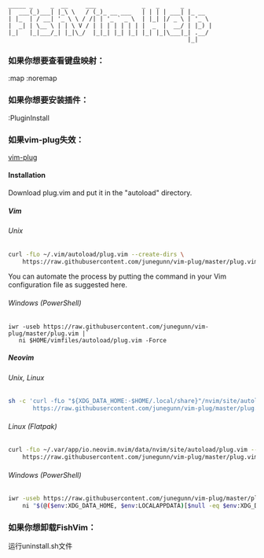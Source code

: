```
_____ _     _  __     ___             _   _      _
|  ___(_)___| |_\ \   / (_)_ __ ___   | | | | ___| |_ __
| |_  | / __| '_ \ \ / /| | '_ ` _ \  | |_| |/ _ \ | '_ \
|  _| | \__ \ | | \ V / | | | | | | | |  _  |  __/ | |_) |
|_|   |_|___/_| |_|\_/  |_|_| |_| |_| |_| |_|\___|_| .__/
                                                   |_|
```


### 如果你想要查看键盘映射：

:map
:noremap

### 如果你想要安装插件：

:PluginInstall

### 如果vim-plug失效：

[vim-plug](https://github.com/junegunn/vim-plug)

#### Installation

Download plug.vim and put it in the "autoload" directory.

##### Vim
###### Unix

```bash
curl -fLo ~/.vim/autoload/plug.vim --create-dirs \
    https://raw.githubusercontent.com/junegunn/vim-plug/master/plug.vim
```

You can automate the process by putting the command in your Vim configuration file as suggested here.

###### Windows (PowerShell)

 ```
iwr -useb https://raw.githubusercontent.com/junegunn/vim-plug/master/plug.vim |`
    ni $HOME/vimfiles/autoload/plug.vim -Force
```

##### Neovim

###### Unix, Linux

```bash
sh -c 'curl -fLo "${XDG_DATA_HOME:-$HOME/.local/share}"/nvim/site/autoload/plug.vim --create-dirs \
       https://raw.githubusercontent.com/junegunn/vim-plug/master/plug.vim'
```

###### Linux (Flatpak)

```bash
curl -fLo ~/.var/app/io.neovim.nvim/data/nvim/site/autoload/plug.vim --create-dirs \
    https://raw.githubusercontent.com/junegunn/vim-plug/master/plug.vim
```

###### Windows (PowerShell)

```bash
iwr -useb https://raw.githubusercontent.com/junegunn/vim-plug/master/plug.vim |`
    ni "$(@($env:XDG_DATA_HOME, $env:LOCALAPPDATA)[$null -eq $env:XDG_DATA_HOME])/nvim-data/site/autoload/plug.vim" -F
```

### 如果你想卸载FishVim：

运行uninstall.sh文件

